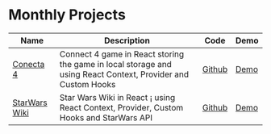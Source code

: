 # Monthly Projects

|Name|Description|Code|Demo
|---|---|---|---
[Conecta 4](./conecta-4) | Connect 4 game in React storing the game in local storage and using React Context, Provider and Custom Hooks| [Github](https://github.com/Pancratzia/Monthly-Projects/tree/main/conecta-4) | [Demo](https://pancratzia-conecta4.netlify.app/)
[StarWars Wiki](./starwars-wiki) | Star Wars Wiki in React ¡ using React Context, Provider, Custom Hooks and StarWars API| [Github](https://github.com/Pancratzia/Monthly-Projects/tree/main/starwars-wiki) | [Demo](https://pancratzia-starwarswiki.netlify.app)
